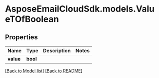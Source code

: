 # AsposeEmailCloudSdk.models.ValueTOfBoolean

## Properties
Name | Type | Description | Notes
------------ | ------------- | ------------- | -------------
**value** |**bool** | |




[[Back to Model list]](Models.md) [[Back to README]](README.md)

